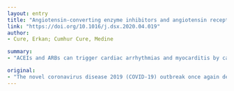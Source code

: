 ```yaml
---
layout: entry
title: "Angiotensin-converting enzyme inhibitors and angiotensin receptor blockers may be harmful in patients with diabetes during COVID-19 pandemic"
link: "https://doi.org/10.1016/j.dsx.2020.04.019"
author:
- Cure, Erkan; Cumhur Cure, Medine

summary:
- "ACEIs and ARBs can trigger cardiac arrhythmias and myocarditis by causing the virus to easily enter the heart tissue. ACE2 activity in the rostral ventrolateral medulla in the brain stem leads to the activation of the sympathetic nervous system. This activation causes systemic vasoconstriction and the patient's blood pressure increases."

original:
- "The novel coronavirus disease 2019 (COVID-19) outbreak once again demonstrated the importance of the renin-angiotensin system (RAS) in patients with diabetes. Activation of the RAS increases in patients with diabetes. The virus attaches to the ACE2 enzyme at low cytosolic pH values and enters into the cell and causes infection. Especially in the presence of diabetes mellitus and accompanying comorbid conditions such as hypertension, obesity, old age, and smoking, cytosolic pH is low, thus the virus easily may enter the cell by attaching to ACE2. ACEIs and ARBs lead to a reduction in angiotensin II level by increasing the ACE2 level, thus they cause a low cytosolic pH. Increased cardiac ACE2 levels due to ACEIs and ARBs can trigger cardiac arrhythmias and myocarditis by causing the virus to easily enter the heart tissue. There is ACE2 activity in the rostral ventrolateral medulla in the brain stem. The release of angiotensin 1-7 in the brain stem leads to the activation of the sympathetic nervous system. This activation causes systemic vasoconstriction and the patient's blood pressure increases. The most important event is the increased sympathetic activity via the central stimulation, this activity increases pulmonary capillary leaking, causing the ARDS. As the cytosolic pH, which is already low in patients with diabetes will decrease further with the mechanisms mentioned above, the viral load will increase and the infection will be exacerbated. As a result, the use of ACEIs and ARBs in patients with diabetes can lead to increased morbidity and mortality of COVID-19."
---
```


